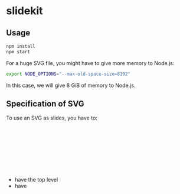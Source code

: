 # slidekit

## Usage

```sh
npm install
npm start
```

For a huge SVG file, you might have to give more memory to Node.js:

```sh
export NODE_OPTIONS="--max-old-space-size=8192"
```

In this case, we will give 8 GiB of memory to Node.js.


## Specification of SVG

To use an SVG as slides, you have to:
* have the top level <svg> element with id value of "slides"
* have <title> element as a child of <svg>
* put slides and frames under <g> whose id is "slides-layer"
* have a frame element named "frame-overview"
* have at least one slide whose id starts with "slide-"
